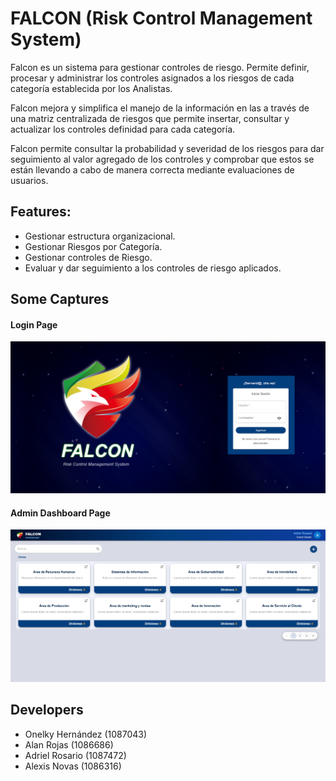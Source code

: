 # FALCON (Risk Control Management System)

Falcon es un sistema para gestionar controles de riesgo. Permite definir, procesar y administrar los controles asignados a los riesgos de cada categoría establecida por los Analistas.

Falcon mejora y simplifica el manejo de la información en las a través de una matriz centralizada de riesgos que permite insertar, consultar y actualizar los controles definidad para cada categoría. 

Falcon permite consultar la probabilidad y severidad de los riesgos para dar seguimiento al valor agregado de los controles y comprobar que estos se están llevando a cabo de manera correcta mediante evaluaciones de usuarios.


## Features:
- Gestionar estructura organizacional.
- Gestionar Riesgos por Categoría.
- Gestionar controles de Riesgo.
- Evaluar y dar seguimiento a los controles de riesgo aplicados.

## Some Captures
#### Login Page
![falconApp1](\screenshots\falconScreenshot1.PNG)

#### Admin Dashboard Page
![falconApp1](\screenshots\falconScreenshot2.PNG)


## Developers
- Onelky Hernández (1087043)
- Alan Rojas (1086686)
- Adriel Rosario (1087472)
- Alexis Novas (1086316)


